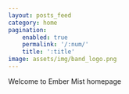 ```yaml
---
layout: posts_feed
category: home
pagination:
    enabled: true
    permalink: '/:num/'
    title: ':title'
image: assets/img/band_logo.png
---
```

Welcome to Ember Mist homepage